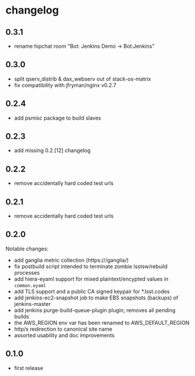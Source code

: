 changelog
=========

0.3.1
-----
* rename hipchat room "Bot: Jenkins Demo -> Bot:Jenkins"


0.3.0
-----

* split qserv_distrib & dax_webserv out of stack-os-matrix
* fix compatibility with jfryman/nginx v0.2.7

0.2.4
-----

* add psmisc package to build slaves


0.2.3
-----

* add missing 0.2.[12] changelog


0.2.2
-----

* remove accidentally hard coded test urls


0.2.1
-----

* remove accidentally hard coded test urls


0.2.0
-----

Notable changes:

* add ganglia metric collection (https://<jenkins-master>/ganglia/)
* fix postbuild script intended to terminate zombie lsstsw/rebuild processes
* add hiera-eyaml support for mixed plaintext/encypted values in `common.eyaml`
* add TLS support and a public CA signed keypair for *.lsst.codes
* add jenkins-ec2-snapshot job to make EBS snapshots (backups) of jenkins-master
* add jenkins purge-build-queue-plugin plugin; removes all pending builds
* the AWS_REGION env var has been renamed to AWS_DEFAULT_REGION
* http/s redirection to canonical site name
* assorted usability and doc improvements


0.1.0
-----

* first release
